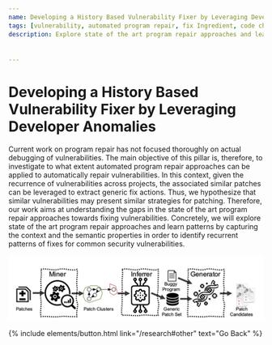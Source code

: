 ```yaml
---
name: Developing a History Based Vulnerability Fixer by Leveraging Developer Anomalies
tags: [vulnerability, automated program repair, fix Ingredient, code change action, donor code, patch generation,]
description: Explore state of the art program repair approaches and learn patterns by capturing the context and the semantic properties in order to identify recurrent patterns of fixes for common security vulnerabilities.


---
```

# Developing a History Based Vulnerability Fixer by Leveraging Developer Anomalies

Current work on program repair has not focused thoroughly on actual debugging of vulnerabilities. The main objective of this pillar is, therefore, to investigate to what extent automated program repair approaches can be applied to automatically repair vulnerabilities. In this context, given the recurrence of vulnerabilities across projects, the associated similar patches can be leveraged to extract generic fix actions. Thus, we hypothesize that similar vulnerabilities may present similar strategies for patching. Therefore, our work aims at understanding the gaps in the state of the art program repair approaches towards fixing vulnerabilities. Concretely, we will explore state of the art program repair approaches and learn patterns by capturing the context and the semantic properties in order to identify recurrent patterns of fixes for common security vulnerabilities.


![preview](/img/flexi.png)


<p class="text-center">
{% include elements/button.html link="/research#other" text="Go Back" %}
</p>